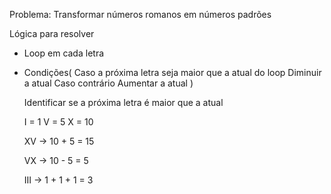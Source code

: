 Problema:
Transformar números romanos em números padrões

Lógica para resolver

- Loop em cada letra
- Condições(
    Caso a próxima letra seja maior que a atual do loop
        Diminuir a atual
    Caso contrário
        Aumentar a atual
)
    
    Identificar se a próxima letra é maior que a atual

    I = 1
    V = 5
    X = 10

    XV -> 10 + 5 = 15

    VX -> 10 - 5 = 5

    III -> 1 + 1 + 1 = 3